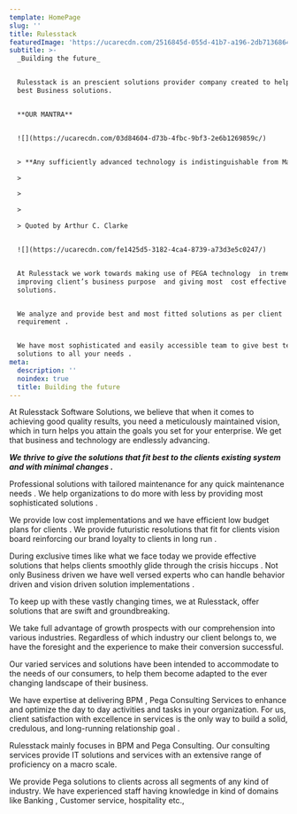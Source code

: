 ```yaml
---
template: HomePage
slug: ''
title: Rulesstack
featuredImage: 'https://ucarecdn.com/2516845d-055d-41b7-a196-2db713686415/'
subtitle: >-
  _Building the future_


  Rulesstack is an prescient solutions provider company created to help provide
  best Business solutions.


  **OUR MANTRA** 


  ![](https://ucarecdn.com/03d84604-d73b-4fbc-9bf3-2e6b1269859c/)


  > **Any sufficiently advanced technology is indistinguishable from Magic**

  >

  >  

  >

  > Quoted by Arthur C. Clarke


  ![](https://ucarecdn.com/fe1425d5-3182-4ca4-8739-a73d3e5c0247/)


  At Rulesstack we work towards making use of PEGA technology  in tremendously
  improving client’s business purpose  and giving most  cost effective
  solutions.


  We analyze and provide best and most fitted solutions as per client
  requirement . 


  We have most sophisticated and easily accessible team to give best technical
  solutions to all your needs .
meta:
  description: ''
  noindex: true
  title: Building the future
---
```

At Rulesstack Software Solutions, we believe that when it comes to achieving good quality results, you need a meticulously maintained vision, which in turn helps you attain the goals you set for your enterprise. We get that business  and technology are endlessly advancing.

**_We thrive to give the solutions that fit best to the clients existing system and with minimal changes ._** 

Professional solutions with tailored maintenance for any quick maintenance needs . We help organizations to do more with less by providing most sophisticated solutions .

We provide low cost implementations and we have efficient low budget plans for clients . We provide futuristic resolutions that fit for clients vision board reinforcing our brand loyalty to clients in long run .

During exclusive times like what we face today we provide effective solutions that helps clients smoothly glide through the crisis hiccups . Not only Business driven we have well versed experts who can handle behavior driven and vision driven solution implementations .  

To keep up with these vastly changing  times, we at Rulesstack, offer solutions that are swift  and groundbreaking. 

We take full advantage of growth prospects with our comprehension into various industries. Regardless of which industry our client belongs to, we have the foresight and the experience to make their conversion successful. 

Our varied services  and solutions have been intended to accommodate to the needs of our consumers, to help them become adapted to the ever changing  landscape of their business.

We have  expertise at delivering BPM , Pega Consulting Services to enhance and optimize the day to day activities and tasks  in your organization. For us, client satisfaction with excellence in services is the only way to build a solid, credulous, and long-running relationship goal . 

Rulesstack mainly focuses in BPM and Pega Consulting. Our consulting services  provide IT solutions and services with an extensive range of proficiency on a macro scale. 

We provide Pega solutions to clients across all segments of any kind of industry. We have experienced staff having knowledge in kind of domains like Banking , Customer service, hospitality etc.,
